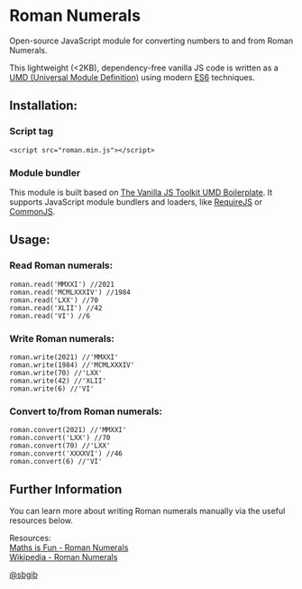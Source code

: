 # Roman Numerals
Open-source JavaScript module for converting numbers to and from Roman Numerals.

This lightweight (<2KB), dependency-free vanilla JS code is written as a [UMD (Universal Module Definition)](http://jargon.js.org/_glossary/UMD.md) using modern [ES6](https://www.w3schools.com/js/js_es6.asp) techniques.

## Installation:
### Script tag
```
<script src="roman.min.js"></script>
```

### Module bundler
This module is built based on [The Vanilla JS Toolkit UMD Boilerplate](https://vanillajstoolkit.com/boilerplates/umd/). It supports JavaScript module bundlers and loaders, like [RequireJS](http://requirejs.org/) or [CommonJS](http://www.commonjs.org/).

## Usage:
### Read Roman numerals:
```
roman.read('MMXXI') //2021
roman.read('MCMLXXXIV') //1984
roman.read('LXX') //70
roman.read('XLII') //42
roman.read('VI') //6
```

### Write Roman numerals:
```
roman.write(2021) //'MMXXI'
roman.write(1984) //'MCMLXXXIV'
roman.write(70) //'LXX'
roman.write(42) //'XLII'
roman.write(6) //'VI'
```

### Convert to/from Roman numerals:
```
roman.convert(2021) //'MMXXI'
roman.convert('LXX') //70
roman.convert(70) //'LXX'
roman.convert('XXXXVI') //46
roman.convert(6) //'VI'
```

## Further Information
You can learn more about writing Roman numerals manually via the useful resources below.

Resources:\
[Maths is Fun - Roman Numerals](https://www.mathsisfun.com/roman-numerals.html)\
[Wikipedia - Roman Numerals](https://en.wikipedia.org/wiki/Roman_numerals)


[@sbgib](https://github.com/sbgib)